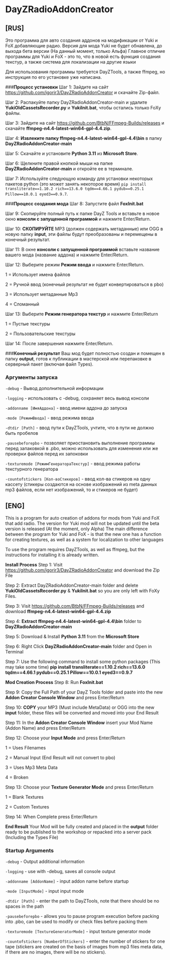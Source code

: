 # DayZRadioAddonCreator

## [RUS]

Это программа для авто создания аддонов на модификации от Yuki и FoX добавляющие радио.
Версия для мода Yuki не будет обнавлена, до выхода бета версии (На данный момент, только Альфа)
Главное отличие программы для Yuki и FoX - это то, что в новой есть функция создания текстур, а также система для локализации на другие языки

Для использования программы требуется DayZTools, а также ffmpeg, но инструкция по его установке уже написана.

###**Процесс установки**
Шаг 1: Зайдите на сайт https://github.com/igorir3/DayZRadioAddonCreator и скачайте Zip-файл.

Шаг 2: Распакуйте папку DayZRadioAddonCreator-main и удалите **YukiOldCassetsRecorder.py** и **YukiInit.bat**, чтобы остались только FoXy файлы.

Шаг 3: Зайдите на сайт https://github.com/BtbN/FFmpeg-Builds/releases и скачайте **ffmpeg-n4.4-latest-win64-gpl-4.4.zip**.

Шаг 4: **Извлеките папку ffmpeg-n4.4-latest-win64-gpl-4.4\bin** в папку **DayZRadioAddonCreator-main**

Шаг 5: Скачайте и установите **Python 3.11** из **Microsoft Store**.

Шаг 6: Щелкните правой кнопкой мыши на папке **DayZRadioAddonCreator-main** и откройте ее в терминале.

Шаг 7: Используйте следующую команду для установки некоторых пакетов python (это может занять некоторое время)
```pip install transliterate==1.10.2 rich==13.6.0 tqdm==4.66.1 pydub==0.25.1 Pillow==10.0.1 eyed3==0.9.7```.

###**Процесс создания мода**
Шаг 8: Запустите файл **FoxInit.bat**

Шаг 9: Скопируйте полный путь к папке DayZ Tools и вставьте в новое окно **консоли с запущенной программой** и нажмите Enter/Return.

Шаг 10: **СКОПИРУЙТЕ** MP3 (должен содержать метаданные) или OGG в новую папку **input**, эти файлы будут преобразованы и перемещены в конечный результат.

Шаг 11: В окне **консоли с запущенной программой** вставьте название вашего мода (название аддона) и нажмите Enter/Return.

Шаг 12: Выберите режим **Режим ввода** и нажмите Enter/Return.

1 = Использует имена файлов

2 = Ручной ввод (конечный результат не будет конвертироваться в pbo)

3 = Использует метаданные Mp3

4 = Сломанный

Шаг 13: Выберите **Режим генератора текстур** и нажмите Enter/Return

1 = Пустые текстуры

2 = Пользовательские текстуры

Шаг 14: После завершения нажмите Enter/Return.


###**Конечный результат**
Ваш мод будет полностью создан и помещен в папку **output**, готов к публикации в мастерской или перепаковке в серверный пакет (включая файл Types).

### Аргументы запуска
`-debug` - Вывод дополнительной информации

`-logging` - использовать с -debug, сохраняет весь вывод консоли

`-addonname [ИмяАддона]` - ввод имени аддона до запуска

`-mode [РежимВвода]` - ввод режима ввода

`-dtdir [Path]` - ввод пути к DayZTools, учтите, что в пути не должно быть пробелов

`-pausebeforepbo` - позволяет приостановить выполнение программы перед запаковкой в .pbo, можно использовать для изменения или же проверки файлов перед их запоковки

`-texturemode [РежимГенератораТекстур]` - ввод режима работы текстурного генератора

`-countofstickers [Кол-воСтикеров]` - ввод кол-ва стикеров на одну кассету (стикеры создаются на основе изображений из meta данных mp3 файлов, если нет изображений, то и стикеров не будет)


## [ENG]
This is a program for auto creation of addons for mods from Yuki and FoX that add radio.
The version for Yuki mod will not be updated until the beta version is released (At the moment, only Alpha)
The main difference between the program for Yuki and FoX - is that the new one has a function for creating textures, as well as a system for localization to other languages

To use the program requires DayZTools, as well as ffmpeg, but the instructions for installing it is already written.

**Install Process**
Step 1: Visit https://github.com/igorir3/DayZRadioAddonCreator and download the Zip File

Step 2: Extract DayZRadioAddonCreator-main folder and delete **YukiOldCassetsRecorder.py** & **YukiInit.bat** so you are only left with FoXy Files.

Step 3: Visit https://github.com/BtbN/FFmpeg-Builds/releases and download **ffmpeg-n4.4-latest-win64-gpl-4.4.zip**

Step 4: **Extract ffmpeg-n4.4-latest-win64-gpl-4.4\bin** folder to **DayZRadioAddonCreator-main**

Step 5: Download & Install **Python 3.11** from the **Microsoft Store**

Step 6: Right Click **DayZRadioAddonCreator-main** folder and Open in Terminal

Step 7: Use the following command to install some python packages (This may take some time)
**pip install transliterate==1.10.2 rich==13.6.0 tqdm==4.66.1 pydub==0.25.1 Pillow==10.0.1 eyed3==0.9.7**

**Mod Creation Process**
Step 8: Run **FoxInit.bat**

Step 9: Copy the Full Path of your DayZ Tools folder and paste into the new **Addon Creator Console Window** and press Enter/Return

Step 10: **COPY** your MP3 (Must include MetaData) or OGG into the new **input** folder, these files will be converted and moved into your End Result

Step 11: In the **Addon Creator Console Window** insert your Mod Name (Addon Name) and press Enter/Return

Step 12: Choose your **Input Mode** and press Enter/Return

1 = Uses Filenames

2 = Manual Input (End Result will not convert to pbo)

3 = Uses Mp3 Meta Data

4 = Broken

Step 13: Choose your **Texture Generator Mode** and press Enter/Return

1 = Blank Textures

2 = Custom Textures

Step 14: When Complete press Enter/Return


**End Result**
Your Mod will be fully created and placed in the **output** folder ready to be published to the workshop or repacked into a server pack (Including the Types File)

### Startup Arguments
`-debug` - Output additional information

`-logging` - use with -debug, saves all console output

`-addonname [AddonName]` - input addon name before startup

`-mode [InputMode]` - input input mode

`-dtdir [Path]` - enter the path to DayZTools, note that there should be no spaces in the path

`-pausebeforepbo` - allows you to pause program execution before packing into .pbo, can be used to modify or check files before packing them

`-texturemode [TextureGeneratorMode]` - input texture generator mode

`-countofstickers [NumberOfStickers]` - enter the number of stickers for one tape (stickers are created on the basis of images from mp3 files meta data, if there are no images, there will be no stickers).
